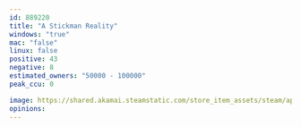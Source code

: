 ```yaml
---
id: 889220
title: "A Stickman Reality"
windows: "true"
mac: "false"
linux: false
positive: 43
negative: 8
estimated_owners: "50000 - 100000"
peak_ccu: 0

image: https://shared.akamai.steamstatic.com/store_item_assets/steam/apps/889220/header.jpg?t=1538977630
opinions:
---
```

